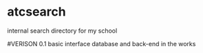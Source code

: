 # atcsearch
internal search directory for my school

#VERISON 0.1
basic interface
database and back-end in the works
